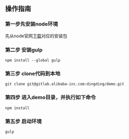 ## 操作指南

### 第一步先安装node环境

先从node官网[下载](https://nodejs.org/en/download/)对应的安装包

### 第二步 安装gulp
	npm install --global gulp
### 第三步  clone代码到本地
	git clone git@gitlab.alibaba-inc.com:dingding/demo.git
### 第四步 进入demo目录，并执行如下命令
	npm install
### 第五步 启动环境
	gulp		
